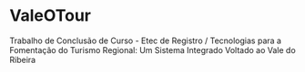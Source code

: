# ValeOTour
Trabalho de Conclusão de Curso - Etec de Registro / Tecnologias para a Fomentação do Turismo Regional: Um Sistema Integrado Voltado ao Vale do Ribeira
